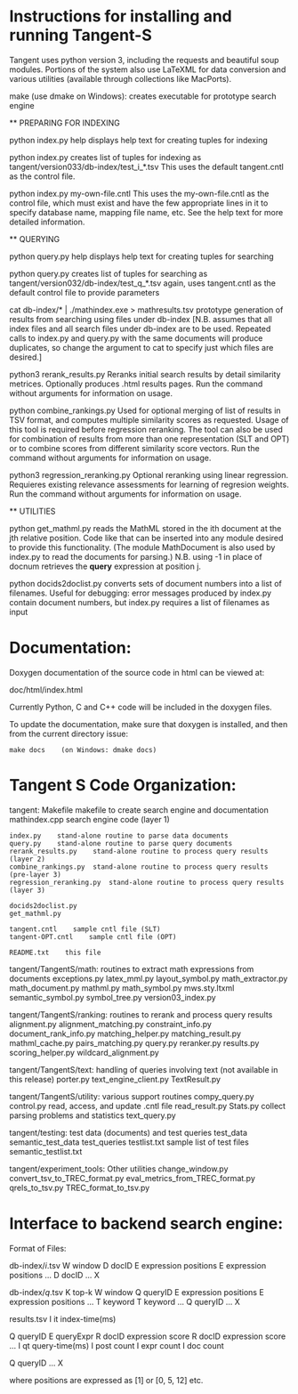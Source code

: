 Instructions for installing and running Tangent-S
====================================================

Tangent uses python version 3, including the requests and beautiful soup modules.  Portions of the system also use LaTeXML for data conversion and various utilities (available through collections like MacPorts).

make (use dmake on Windows):
   creates executable for prototype search engine

** PREPARING FOR INDEXING

python index.py help
   displays help text for creating tuples for indexing

python index.py 
    creates list of tuples for indexing as tangent/version033/db-index/test_i_*.tsv
    This uses the default tangent.cntl as the control file.

python index.py my-own-file.cntl
    This uses the my-own-file.cntl as the control file, which must exist and have the few
    appropriate lines in it to specify database name, mapping file name, etc. See the help
    text for more detailed information.

** QUERYING

python query.py help
   displays help text for creating tuples for searching

python query.py
   creates list of tuples for searching as tangent/version032/db-index/test_q_*.tsv
   again, uses tangent.cntl as the default control file to provide parameters

cat db-index/* | ./mathindex.exe > mathresults.tsv
   prototype generation of results from searching using files under db-index
   [N.B. assumes that all index files and all search files under db-index are to be used.
    Repeated calls to index.py and query.py with the same documents will produce
    duplicates, so change the argument to cat to specify just which files are desired.]

python3 rerank_results.py 
    Reranks initial search results by detail similarity metrices. Optionally produces .html results pages.
    Run the command without arguments for information on usage.

python combine_rankings.py 
   Used for optional merging of list of results in TSV format, and computes multiple similarity scores as requested.
   Usage of this tool is required before regression reranking. The tool can also be used for combination of results
   from more than one representation (SLT and OPT) or to combine scores from different similarity score vectors. 
   Run the command without arguments for information on usage.

python3 regression_reranking.py
    Optional reranking using linear regression. Requieres existing relevance assessments for learning of 
    regresion weights. Run the command without arguments for information on usage.



** UTILITIES

python get_mathml.py <cntl> <docnum> <position>
   reads the MathML stored in the ith document at the jth relative position.
   Code like that can be inserted into any module desired to provide this functionality.
   (The module MathDocument is also used by index.py to read the documents for parsing.)
   N.B. using -1 in place of docnum retrieves the **query** expression at position j.

python docids2doclist.py <cntl> <docnums> <docnames>
   converts sets of document numbers into a list of filenames.
   Useful for debugging: error messages produced by index.py contain document numbers,
      but index.py requires a list of filenames as input




Documentation:
==============

Doxygen documentation of the source code in html can be viewed at:

doc/html/index.html

Currently Python, C and C++ code will be included in the doxygen files.

To update the documentation, make sure that doxygen is installed, and
then from the current directory issue:

    make docs    (on Windows: dmake docs)

Tangent S Code Organization:
===============================

tangent:
    Makefile    makefile to create search engine and documentation
    mathindex.cpp    search engine code (layer 1)

    index.py    stand-alone routine to parse data documents
    query.py    stand-alone routine to parse query documents
    rerank_results.py    stand-alone routine to process query results (layer 2)
    combine_rankings.py  stand-alone routine to process query results (pre-layer 3)
    regression_reranking.py  stand-alone routine to process query results (layer 3)

    docids2doclist.py
    get_mathml.py

    tangent.cntl    sample cntl file (SLT)
    tangent-OPT.cntl    sample cntl file (OPT)

    README.txt    this file

tangent/TangentS/math:    routines to extract math expressions from documents
    exceptions.py
    latex_mml.py
    layout_symbol.py
    math_extractor.py
    math_document.py
    mathml.py
    math_symbol.py
    mws.sty.ltxml
    semantic_symbol.py
    symbol_tree.py
    version03_index.py

tangent/TangentS/ranking:    routines to rerank and process query results
    alignment.py
    alignment_matching.py
    constraint_info.py
    document_rank_info.py
    matching_helper.py
    matching_result.py
    mathml_cache.py
    pairs_matching.py
    query.py
    reranker.py
    results.py
    scoring_helper.py
    wildcard_alignment.py

tangent/TangentS/text:	handling of queries involving text (not available in this release)
    porter.py
    text_engine_client.py
    TextResult.py

tangent/TangentS/utility:    various support routines
    compy_query.py
    control.py    read, access, and update .cntl file
    read_result.py
    Stats.py    collect parsing problems and statistics
    text_query.py
     

tangent/testing:    test data (documents) and test queries
    test_data
    semantic_test_data
    test_queries
    testlist.txt    sample list of test files
    semantic_testlist.txt

tangent/experiment_tools:	Other utilities
    change_window.py
    convert_tsv_to_TREC_format.py
    eval_metrics_from_TREC_format.py
    qrels_to_tsv.py
    TREC_format_to_tsv.py


Interface to backend search engine:
===================================

Format of Files:

db-index/*_i_*.tsv
W	window
D	docID
E	expression	positions
E	expression	positions
...
D	docID
...
X

db-index/*_q_*.tsv
K	top-k
W	window
Q	queryID
E	expression	positions
E	expression	positions
...
T	keyword
T	keyword
...
Q	queryID
...
X

results.tsv
I	it	index-time(ms)

Q	queryID
E	queryExpr
R	docID	expression	score
R	docID	expression	score
...
I	qt	query-time(ms)
I	post	count
I	expr	count
I	doc	count

Q	queryID
...
X

where positions are expressed as [1] or [0, 5, 12] etc.
